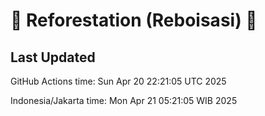 
# 🌳 Reforestation (Reboisasi) 🌲

## Last Updated

GitHub Actions time: Sun Apr 20 22:21:05 UTC 2025

Indonesia/Jakarta time: Mon Apr 21 05:21:05 WIB 2025
